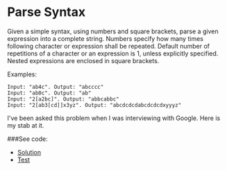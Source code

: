 # Parse Syntax

Given a simple syntax, using numbers and square brackets, parse a given expression into a
 complete string. Numbers specify how many times following character or expression shall
 be repeated. Default number of repetitions of a character or an expression is 1, unless
 explicitly specified. Nested expressions are enclosed in square brackets.

Examples:
```
Input: "ab4c". Output: "abcccc"
Input: "ab0c". Output: "ab"
Input: "2[a2bc]". Output: "abbcabbc"
Input: "2[ab3[cd]]x3yz". Output: "abcdcdcdabcdcdcdxyyyz"
```
I've been asked this problem when I was interviewing with Google. Here is my stab at it.

###See code:
- [Solution](./__init__.py)
- [Test](./test.py)
